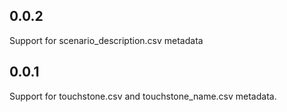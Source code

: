 ## 0.0.2

Support for scenario_description.csv metadata

## 0.0.1

Support for touchstone.csv and touchstone_name.csv metadata.